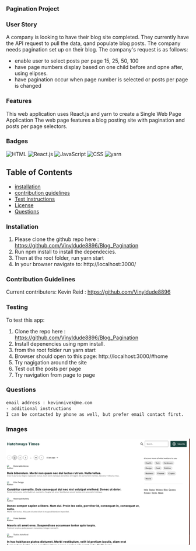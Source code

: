 ### Pagination Project
### User Story
A company is looking to have their blog site completed. They currently have the API request to pull the data, qand populate blog posts. The company needs pagination set up on their blog. The company's request is as follows:
  - enable user to select posts per page 15, 25, 50, 100
  - have page numbers display based on one child before and opne after, using elipses.
  - have pagination occur when page number is selected or posts per page is changed

### Features
This web application uses React.js and yarn to create a Single Web Page Application
The web page features a blog posting site with pagination and posts per page selectors.

### Badges
![HTML](https://img.shields.io/badge/HTML-License-blue)
![React.js](https://img.shields.io/badge/React.js-License-yellowgreen)
![JavaScript](https://img.shields.io/badge/JavaScript-License-lightblue)
![CSS](https://img.shields.io/badge/CSS-License-lightgrey)
![yarn](https://img.shields.io/badge/Tailwind-License-yellowgreen)

## Table of Contents

- [installation](#installation)
- [contribution guidelines](#contribution)
- [Test Instructions](#testing)
- [License](#license)
- [Questions](#questions)

### Installation
1. Please clone the github repo here :
https://github.com/Vinyldude8896/Blog_Pagination
2. Run npm install to install the dependecies.
3. Then at the root folder, run yarn start
4. In your browser navigate to:
http://localhost:3000/


### Contribution Guidelines
Current contributers:
Kevin Reid : https://github.com/Vinyldude8896 <br />


### Testing
To test this app:<br />
1. Clone the repo here : https://github.com/Vinyldude8896/Blog_Pagination <br />
2. Install depenencies using npm install. <br />
3. from the root folder run yarn start <br />
4. Browser should open to this page: http://localhost:3000/#home <br />
5. Try nagigation around the site <br />
6. Test out the posts per page <br />
7. Try navigation from page to page <br/>

### Questions
    email address : kevinnivek@me.com
    - additional instructions 
    I can be contacted by phone as well, but prefer email contact first.
### Images

<img src="./src/Screenshot 2023-02-06 at 11.32.30 AM.png" alt="Getting started">

